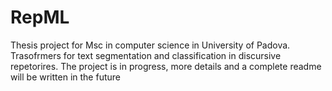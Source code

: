 # RepML
Thesis project for Msc in computer science in University of Padova.
Trasofrmers for text segmentation and classification in discursive repetorires.
The project is in progress, more details and a complete readme will be written in the future
